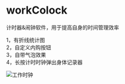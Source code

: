 # workColock
计时器&amp;闹钟软件，用于提高自身的时间管理效率

1，有折线统计图<br>
2，自定义内购按钮 <br>
3，自带气泡效果<br>
4，长按计时时钟弹出身体记录器<br>

![工作时钟](https://github.com/StevenGardnerGMJ/workColock/blob/master/PomodoroWork/Assets.xcassets/AppIcon.appiconset/workTimeriPhoneApp_60pt%402x.png)

